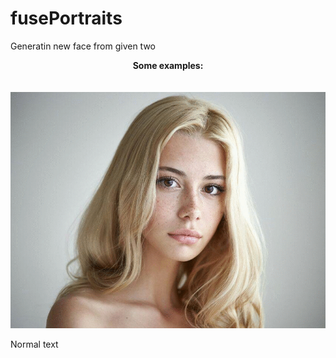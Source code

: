 # fusePortraits

Generatin new face from given two

<p align="center">
  <b>Some examples:</b><br>
  <br><br>
  <img src="https://github.com/haimin777/fusePortraits/blob/master/output_7qPwHP.gif">
</p>

Normal text
